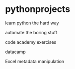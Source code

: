 # pythonprojects

learn python the hard way

automate the boring stuff

code academy exercises

datacamp

Excel metadata manipulation
